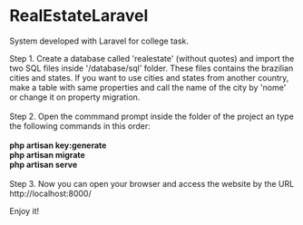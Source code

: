 # RealEstateLaravel
 System developed with Laravel for college task.

Step 1. Create a database called 'realestate' (without quotes) and import the two SQL files inside '/database/sql' folder. These files contains the brazilian cities and states. If you want to use cities and states from another country, make a table with same properties and call the name of the city by 'nome' or change it on property migration. <br /><br />
Step 2. Open the commmand prompt inside the folder of the project an type the following commands in this order: <br /><br />
        <strong>php artisan key:generate</strong> <br />
        <strong>php artisan migrate</strong> <br />
        <strong>php artisan serve</strong> <br /><br />
Step 3. Now you can open your browser and access the website by the URL http://localhost:8000/ <br />

Enjoy it!
